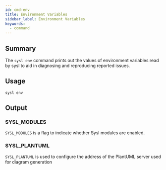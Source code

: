 ```yaml
---
id: cmd-env
title: Environment Variables
sidebar_label: Environment Variables
keywords:
  - command
---
```


## Summary

The `sysl env` command prints out the values of environment variables read by sysl to aid in diagnosing and reproducing reported issues.

## Usage

```
sysl env
```

## Output

### SYSL_MODULES

`SYSL_MODULES` is a flag to indicate whether Sysl modules are enabled.

### SYSL_PLANTUML

`SYSL_PLANTUML` is used to configure the address of the PlantUML server used for diagram generation

